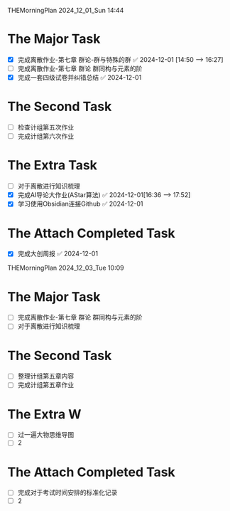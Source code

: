 THEMorningPlan
2024_12_01_Sun
14:44
# The Major Task
- [x] 完成离散作业-第七章 群论-群与特殊的群 ✅ 2024-12-01 [14:50 --> 16:27]
- [ ] 完成离散作业-第七章 群论 群同构与元素的阶
- [x] 完成一套四级试卷并纠错总结 ✅ 2024-12-01

# The Second Task
- [ ] 检查计组第五次作业
- [ ] 完成计组第六次作业

# The Extra Task
- [ ] 对于离散进行知识梳理
- [x] 完成AI导论大作业(AStar算法) ✅ 2024-12-01[16:36 --> 17:52] 
- [x] 学习使用Obsidian连接Github ✅ 2024-12-01

# The Attach Completed Task
- [x] 完成大创周报 ✅ 2024-12-01



THEMorningPlan
2024_12_03_Tue
10:09
# The Major Task
- [ ] 完成离散作业-第七章 群论 群同构与元素的阶
- [ ] 对于离散进行知识梳理

# The Second Task
- [ ] 整理计组第五章内容
- [ ] 完成计组第五章作业

# The Extra W
- [ ] 过一遍大物思维导图
- [ ] 2

# The Attach Completed Task
- [ ] 完成对于考试时间安排的标准化记录
- [ ] 2
